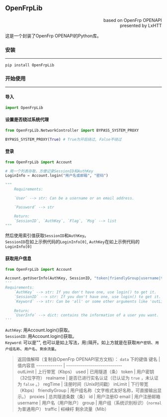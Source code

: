 ## OpenFrpLib
<p align="right">based on OpenFrp OPENAPI<br>presented by LxHTT</p>

这是一个封装了OpenFrp OPENAPI的Python库。

### 安装
___
```command
pip install OpenFrpLib
```

### 开始使用
___
#### 导入
```python
import OpenFrpLib
```

#### 设置是否绕过系统代理
```python
from OpenFrpLib.NetworkController import BYPASS_SYSTEM_PROXY

BYPASS_SYSTEM_PROXY(True) # True为开启绕过, False不绕过
```

#### 登录
```python
from OpenFrpLib import Account

# 用一个列表存取，方便记录SessionID和AuthKey
LoginInfo = Account.login("用户名或邮箱", "密码")

"""
    Requirements:

    `User` --> str: Can be a username or an email address.

    `Password` --> str

    Return:
    `SessionID`, `AuthKey`, `Flag`, `Msg` --> list
"""
```
然后使用索引值获取`SessionID`和`AuthKey`。  
`SessionID`在如上示例代码的`LoginInfo[0]`, `AuthKey`在如上示例代码的`LoginInfo[0]`

#### 获取用户信息
```python
from OpenFrpLib import Account

Account.getUserInfo(AuthKey, SessionID, "token|friendlyGroup|username|traffic")
'''
Requirements:  
    `AuthKey` --> str: If you don't have one, use login() to get it.
    `SessionID` --> str: If you don't have one, use login() to get it.
    `Keyword` --> str: Can be 'all' or some other arguments like 'outLimit|used', which is splitted with '|'.
    
    Return:  
    `UserInfo` --> dict: contains the information of a user you want.
'''
```
`AuthKey`: 用Account.login()获取。  
`SessionID`: 用Account.login()获取。  
`Keyword`: 可以是"", 也可以是如上写法，用`|`隔开。如上方就是在获取`用户密钥`、`用户组名称`、`用户名`、`剩余流量`。

> 返回值解释（复制自OpenFrp OPENAPI官方文档）：
> ``data`` 下的键值
> 键名          | 值内容意
> ------------- | ----------------------------  
> outLimit      | 上行带宽（Kbps）
> used          | 已用隧道（条）
> token         | 用户密钥（32位字符）
> realname      | 是否已进行实名认证（已认证为 ``true`` ，未认证为 ``false`` 。）
> regTime       | 注册时间（Unix时间戳）
> inLimit       | 下行带宽（Kbps）
> friendlyGroup | 用户组名称（文字格式友好名称，可直接输出显示。）
> proxies       | 总共隧道条数（条）
> id            | 用户注册ID
> email         | 用户注册邮箱
> username      | 用户名（用户账户）
> group         | 用户组（系统识别标识）（``normal`` 为普通用户）
> traffic       | ~~红绿灯~~ 剩余流量（Mib）  